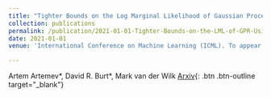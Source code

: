 ```yaml
---
title: "Tighter Bounds on the Log Marginal Likelihood of Gaussian Process Regression Using Conjugate Gradients"
collection: publications
permalink: /publication/2021-01-01-Tighter-Bounds-on-the-LML-of-GPR-Using-CG
date: 2021-01-01
venue: 'International Conference on Machine Learning (ICML). To appear.'

---
```

Artem Artemev\*, David R. Burt\*,  Mark van der Wilk
[Arxiv](https://arxiv.org/abs/2102.08314){: .btn .btn-outline target="_blank"}